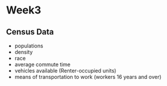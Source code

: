 # Week3 

## Census Data 
  - populations 
  - density
  - race
  - average commute time
  - vehicles available (Renter-occupied units)
  - means of transportation to work (workers 16 years and over)
